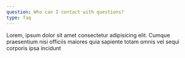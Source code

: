 ```yaml
---
question: Who can I contact with questions?
type: faq
---
```

Lorem, ipsum dolor sit amet consectetur adipisicing elit. Cumque praesentium nisi officiis maiores quia sapiente totam omnis vel sequi corporis ipsa incidunt
